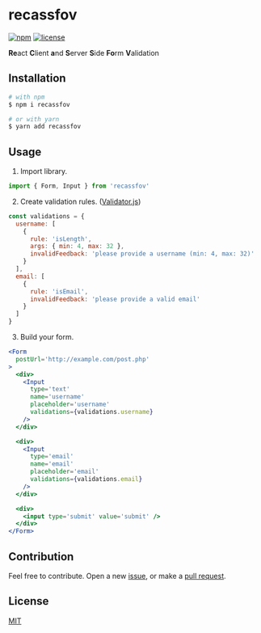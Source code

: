 # recassfov

[![npm](https://img.shields.io/npm/v/recassfov.svg?style=flat-square)](https://www.npmjs.com/package/recassfov)
[![license](https://img.shields.io/badge/license-MIT-blue.svg?style=flat-square)](https://github.com/ozgrozer/recassfov/blob/master/license)

**Re**act **C**lient **a**nd **S**erver **S**ide **Fo**rm **V**alidation

## Installation
```sh
# with npm
$ npm i recassfov

# or with yarn
$ yarn add recassfov
```

## Usage

1. Import library.

```jsx
import { Form, Input } from 'recassfov'
```

2. Create validation rules. ([Validator.js](https://github.com/chriso/validator.js#validators))

```jsx
const validations = {
  username: [
    {
      rule: 'isLength',
      args: { min: 4, max: 32 },
      invalidFeedback: 'please provide a username (min: 4, max: 32)'
    }
  ],
  email: [
    {
      rule: 'isEmail',
      invalidFeedback: 'please provide a valid email'
    }
  ]
}
```

3. Build your form.

```jsx
<Form
  postUrl='http://example.com/post.php'
>
  <div>
    <Input
      type='text'
      name='username'
      placeholder='username'
      validations={validations.username}
    />
  </div>

  <div>
    <Input
      type='email'
      name='email'
      placeholder='email'
      validations={validations.email}
    />
  </div>

  <div>
    <input type='submit' value='submit' />
  </div>
</Form>
```

## Contribution
Feel free to contribute. Open a new [issue](https://github.com/ozgrozer/recassfov/issues), or make a [pull request](https://github.com/ozgrozer/recassfov/pulls).

## License
[MIT](https://github.com/ozgrozer/recassfov/blob/master/license)
